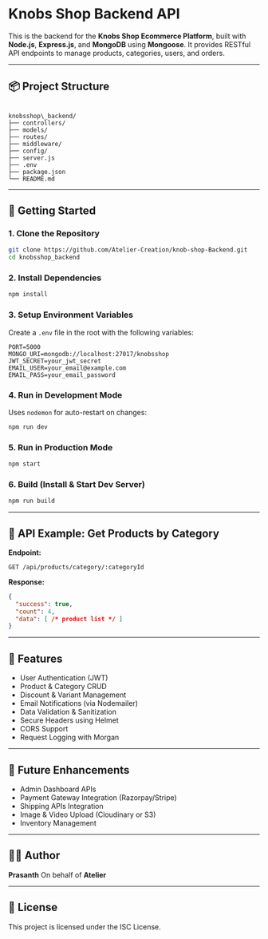 # Knobs Shop Backend API

This is the backend for the **Knobs Shop Ecommerce Platform**, built with **Node.js**, **Express.js**, and **MongoDB** using **Mongoose**. It provides RESTful API endpoints to manage products, categories, users, and orders.

---

## 📦 Project Structure

```

knobsshop\_backend/
├── controllers/
├── models/
├── routes/
├── middleware/
├── config/
├── server.js
├── .env
├── package.json
└── README.md

````

---

## 🚀 Getting Started

### 1. **Clone the Repository**

```bash
git clone https://github.com/Atelier-Creation/knob-shop-Backend.git
cd knobsshop_backend
````

### 2. **Install Dependencies**

```bash
npm install
```

### 3. **Setup Environment Variables**

Create a `.env` file in the root with the following variables:

```env
PORT=5000
MONGO_URI=mongodb://localhost:27017/knobsshop
JWT_SECRET=your_jwt_secret
EMAIL_USER=your_email@example.com
EMAIL_PASS=your_email_password
```

### 4. **Run in Development Mode**

Uses `nodemon` for auto-restart on changes:

```bash
npm run dev
```

### 5. **Run in Production Mode**

```bash
npm start
```

### 6. **Build (Install & Start Dev Server)**

```bash
npm run build
```

---

## 📌 API Example: Get Products by Category

**Endpoint:**

```http
GET /api/products/category/:categoryId
```

**Response:**

```json
{
  "success": true,
  "count": 4,
  "data": [ /* product list */ ]
}
```

---

## 🔐 Features

* User Authentication (JWT)
* Product & Category CRUD
* Discount & Variant Management
* Email Notifications (via Nodemailer)
* Data Validation & Sanitization
* Secure Headers using Helmet
* CORS Support
* Request Logging with Morgan

---

## 🧪 Future Enhancements

* Admin Dashboard APIs
* Payment Gateway Integration (Razorpay/Stripe)
* Shipping APIs Integration
* Image & Video Upload (Cloudinary or S3)
* Inventory Management

---

## 👨‍💻 Author

**Prasanth**
On behalf of **Atelier**

---

## 📄 License

This project is licensed under the ISC License.

```